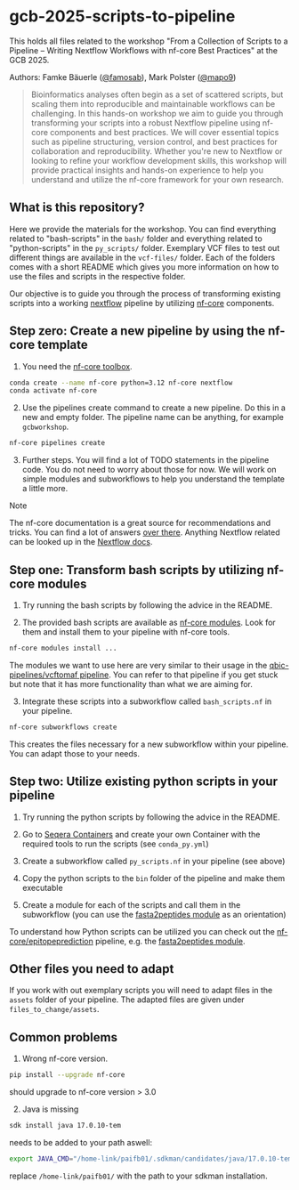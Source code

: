 # gcb-2025-scripts-to-pipeline
This holds all files related to the workshop "From a Collection of Scripts to a Pipeline – Writing Nextflow Workflows with nf-core Best Practices" at the GCB 2025.

Authors: Famke Bäuerle ([@famosab](https://github.com/famosab)), Mark Polster ([@mapo9](https://github.com/mapo9))

> Bioinformatics analyses often begin as a set of scattered scripts, but scaling them into reproducible and maintainable workflows can be challenging. In this hands-on workshop we aim to guide you through transforming your scripts into a robust Nextflow pipeline using nf-core components and best practices. We will cover essential topics such as pipeline structuring, version control, and best practices for collaboration and reproducibility. Whether you're new to Nextflow or looking to refine your workflow development skills, this workshop will provide practical insights and hands-on experience to help you understand and utilize the nf-core framework for your own research.
 
## What is this repository?

Here we provide the materials for the workshop. You can find everything related to "bash-scripts" in the `bash/` folder and everything related to "python-scripts" in the `py_scripts/` folder. Exemplary VCF files to test out different things are available in the `vcf-files/` folder. Each of the folders comes with a short README which gives you more information on how to use the files and scripts in the respective folder.

Our objective is to guide you through the process of transforming existing scripts into a working [nextflow](https://www.nextflow.io/) pipeline by utilizing [nf-core](https://nf-co.re/) components. 

## Step zero: Create a new pipeline by using the nf-core template

1. You need the [nf-core toolbox](https://nf-co.re/docs/nf-core-tools). 
```bash
conda create --name nf-core python=3.12 nf-core nextflow
conda activate nf-core
```

2. Use the pipelines create command to create a new pipeline.
Do this in a new and empty folder. The pipeline name can be anything, for example `gcbworkshop`.
```bash
nf-core pipelines create
```

3. Further steps.
You will find a lot of TODO statements in the pipeline code. You do not need to worry about those for now. We will work on simple modules and subworkflows to help you understand the template a little more.

> [!NOTE]
> The nf-core documentation is a great source for recommendations and tricks. You can find a lot of answers [over there](https://nf-co.re/docs/guidelines/pipelines/overview). Anything Nextflow related can be looked up in the [Nextflow docs](www.nextflow.io/docs/latest/index.html).

## Step one: Transform bash scripts by utilizing nf-core modules

1. Try running the bash scripts by following the advice in the README.

2. The provided bash scripts are available as [nf-core modules](https://nf-co.re/modules/). Look for them and install them to your pipeline with nf-core tools.

```bash
nf-core modules install ...
```
The modules we want to use here are very similar to their usage in the [qbic-pipelines/vcftomaf pipeline](https://github.com/qbic-pipelines/vcftomaf). You can refer to that pipeline if you get stuck but note that it has more functionality than what we are aiming for.

3. Integrate these scripts into a subworkflow called `bash_scripts.nf` in your pipeline.

```bash
nf-core subworkflows create
```
This creates the files necessary for a new subworkflow within your pipeline. You can adapt those to your needs.

## Step two: Utilize existing python scripts in your pipeline
1. Try running the python scripts by following the advice in the README.

2. Go to [Seqera Containers](https://seqera.io/containers/) and create your own Container with the required tools to run the scripts (see `conda_py.yml`)

3. Create a subworkflow called `py_scripts.nf` in your pipeline (see above)

4. Copy the python scripts to the `bin` folder of the pipeline and make them executable

5. Create a module for each of the scripts and call them in the subworkflow (you can use the [fasta2peptides module](https://github.com/nf-core/epitopeprediction) as an orientation)

To understand how Python  scripts can be utilized you can check out the  [nf-core/epitopeprediction](github.com/nf-core/epitopeprediction) pipeline, e.g. the [fasta2peptides module](https://github.com/nf-core/epitopeprediction).

## Other files you need to adapt

If you work with out exemplary scripts you will need to adapt files in the `assets` folder of your pipeline. The adapted files are given under `files_to_change/assets`.

## Common problems

1. Wrong nf-core version.
```bash
pip install --upgrade nf-core
````
should upgrade to nf-core version > 3.0

2. Java is missing
```bash
sdk install java 17.0.10-tem
````
needs to be added to your path aswell:
```bash
export JAVA_CMD="/home-link/paifb01/.sdkman/candidates/java/17.0.10-tem/bin/java"
```
replace `/home-link/paifb01/` with the path to your sdkman installation.